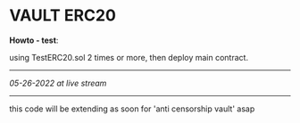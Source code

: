 # VAULT ERC20

**Howto - test**:

using TestERC20.sol 2 times or more, then deploy main contract.

---

*05-26-2022 at live stream*

---
this code will be extending as soon for 'anti censorship vault' asap
